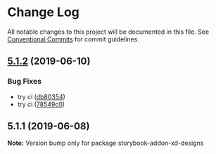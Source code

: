 # Change Log

All notable changes to this project will be documented in this file.
See [Conventional Commits](https://conventionalcommits.org) for commit guidelines.

## [5.1.2](https://github.com/morgs32/storybook-addon-xd-designs/compare/v5.1.1...v5.1.2) (2019-06-10)


### Bug Fixes

* try ci ([db80354](https://github.com/morgs32/storybook-addon-xd-designs/commit/db80354))
* try ci ([78549c0](https://github.com/morgs32/storybook-addon-xd-designs/commit/78549c0))





## 5.1.1 (2019-06-08)

**Note:** Version bump only for package storybook-addon-xd-designs
